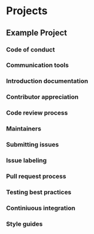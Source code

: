 # Projects

## Example Project
### Code of conduct
### Communication tools
### Introduction documentation
### Contributor appreciation
### Code review process
### Maintainers
### Submitting issues
### Issue labeling
### Pull request process
### Testing best practices
### Continiuous integration
### Style guides

